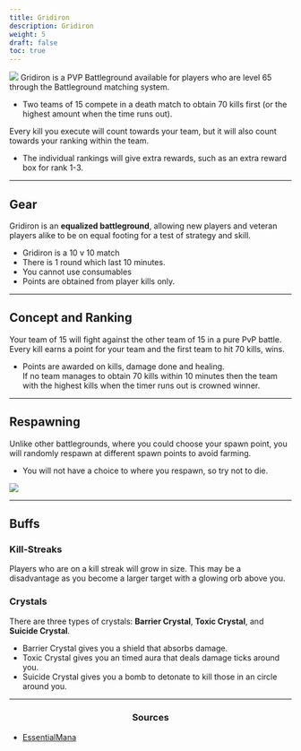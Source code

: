 ```yaml
---
title: Gridiron
description: Gridiron
weight: 5
draft: false
toc: true
---
```


![](https://i.imgur.com/XYEgWHZ.png)
Gridiron is a PVP Battleground available for players who are level 65 through the Battleground matching system.
* Two teams of 15 compete in a death match to obtain 70 kills first (or the highest amount when the time runs out).

Every kill you execute will count towards your team, but it will also count towards your ranking within the team. <br>
- The individual rankings will give extra rewards, such as an extra reward box for rank 1-3.

<hr/>

## Gear
Gridiron is an **equalized battleground**, allowing new players and veteran players alike to be on equal footing for a test of strategy and skill.

- Gridiron is a 10 v 10 match
- There is 1 round which last 10 minutes.
- You cannot use consumables
- Points are obtained from player kills only.


<hr/>

## Concept and Ranking
Your team of 15 will fight against the other team of 15 in a pure PvP battle. Every kill earns a point for your team and the first team to hit 70 kills, wins. <br>
- Points are awarded on kills, damage done and healing.<br>
If no team manages to obtain 70 kills within 10 minutes then the team with the highest kills when the timer runs out is crowned winner.

<hr/>

## Respawning
Unlike other battlegrounds, where you could choose your spawn point, you will randomly respawn at different spawn points to avoid farming. 
* You will not have a choice to where you respawn, so try not to die.

![](https://i.imgur.com/9eZspFe.png)

<hr/>


## Buffs
### Kill-Streaks
Players who are on a kill streak will grow in size. This may be a disadvantage as you become a larger target with a glowing orb above you.

### Crystals
There are three types of crystals: **Barrier Crystal**, **Toxic Crystal**, and **Suicide Crystal**.
- Barrier Crystal gives you a shield that absorbs damage.
- Toxic Crystal gives you an timed aura that deals damage ticks around you.
- Suicide Crystal gives you a bomb to detonate to kill those in an circle around you.

<hr/>

<center><h3>Sources</h3></center>

* [EssentialMana](http://www.essentialmana.com/gridiron)





